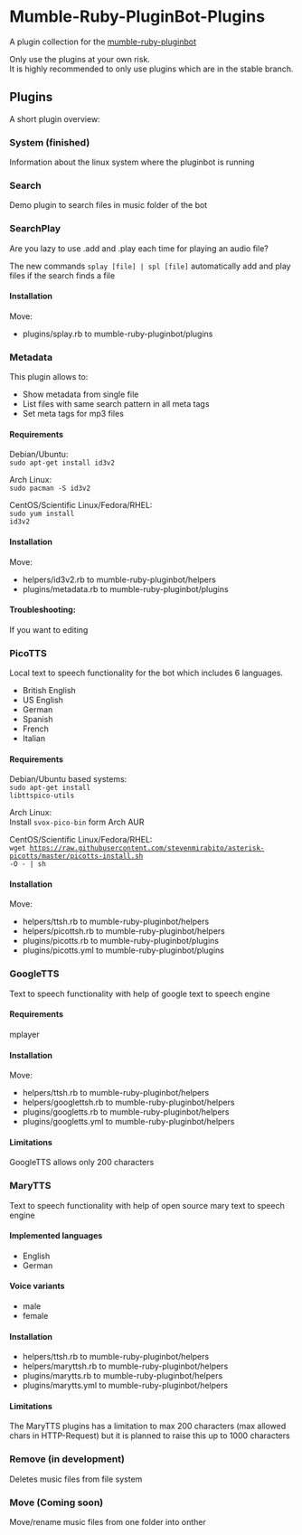 # Mumble-Ruby-PluginBot-Plugins
A plugin collection for the [mumble-ruby-pluginbot](https://github.com/Shadowsith/mumble-ruby-pluginbot)

Only use the plugins at your own risk.<br>
It is highly recommended to only use plugins which are in the stable branch.

## Plugins
A short plugin overview:

### System (finished)
Information about the linux system where the pluginbot is running

### Search
Demo plugin to search files in music folder of the bot<br>

### SearchPlay
Are you lazy to use .add and .play each time for playing an audio file?

The new commands <code>splay [file] | spl [file]</code> automatically add and play files if the search finds a file

#### Installation
Move:
* plugins/splay.rb to mumble-ruby-pluginbot/plugins

### Metadata
This plugin allows to:
* Show metadata from single file
* List files with same search pattern in all meta tags
* Set meta tags for mp3 files

#### Requirements
Debian/Ubuntu:<br>
<code>sudo apt-get install id3v2</code>

Arch Linux:<br>
<code>sudo pacman -S id3v2</code>

CentOS/Scientific Linux/Fedora/RHEL:<br>
<code>sudo yum install id3v2</code>

#### Installation
Move:
* helpers/id3v2.rb to mumble-ruby-pluginbot/helpers
* plugins/metadata.rb to mumble-ruby-pluginbot/plugins

#### Troubleshooting:
If you want to editing

### PicoTTS
Local text to speech functionality for the bot which includes 6 languages.

* British English
* US English
* German
* Spanish
* French
* Italian

#### Requirements
Debian/Ubuntu based systems:<br>
<code>sudo apt-get install libttspico-utils</code>

Arch Linux:<br>
Install <code>svox-pico-bin</code> form Arch AUR

CentOS/Scientific Linux/Fedora/RHEL:<br>
<code>wget https://raw.githubusercontent.com/stevenmirabito/asterisk-picotts/master/picotts-install.sh -O - | sh</code>

#### Installation
Move:
* helpers/ttsh.rb to mumble-ruby-pluginbot/helpers
* helpers/picottsh.rb to mumble-ruby-pluginbot/helpers
* plugins/picotts.rb to mumble-ruby-pluginbot/plugins
* plugins/picotts.yml to mumble-ruby-pluginbot/plugins

### GoogleTTS
Text to speech functionality with help of google text to speech engine<br>

#### Requirements
mplayer

#### Installation
Move:
* helpers/ttsh.rb to mumble-ruby-pluginbot/helpers
* helpers/googlettsh.rb to mumble-ruby-pluginbot/helpers
* plugins/googletts.rb to mumble-ruby-pluginbot/helpers
* plugins/googletts.yml to mumble-ruby-pluginbot/helpers

#### Limitations
GoogleTTS allows only 200 characters

### MaryTTS
Text to speech functionality with help of open source mary text to speech engine

#### Implemented languages
* English
* German

#### Voice variants
* male
* female

#### Installation
* helpers/ttsh.rb to mumble-ruby-pluginbot/helpers
* helpers/maryttsh.rb to mumble-ruby-pluginbot/helpers
* plugins/marytts.rb to mumble-ruby-pluginbot/helpers
* plugins/marytts.yml to mumble-ruby-pluginbot/helpers

#### Limitations
The MaryTTS plugins has a limitation to max 200 characters (max allowed chars in HTTP-Request) but it is planned to
raise this up to 1000 characters

### Remove (in development)
Deletes music files from file system<br>

### Move (Coming soon)
Move/rename music files from one folder into onther<br>
